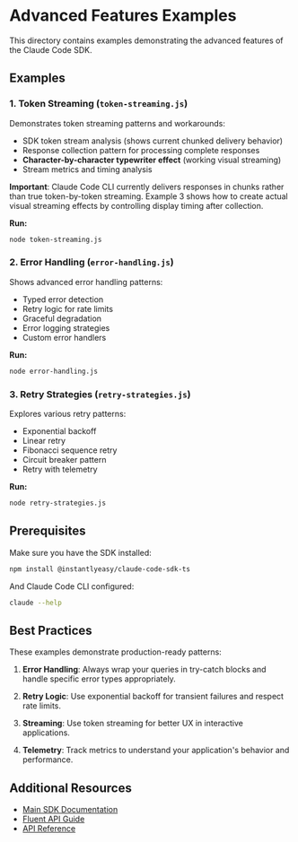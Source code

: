 # Advanced Features Examples

This directory contains examples demonstrating the advanced features of the Claude Code SDK.

## Examples

### 1. Token Streaming (`token-streaming.js`)

Demonstrates token streaming patterns and workarounds:
- SDK token stream analysis (shows current chunked delivery behavior)
- Response collection pattern for processing complete responses
- **Character-by-character typewriter effect** (working visual streaming)
- Stream metrics and timing analysis

**Important**: Claude Code CLI currently delivers responses in chunks rather than true token-by-token streaming. Example 3 shows how to create actual visual streaming effects by controlling display timing after collection.

**Run:**
```bash
node token-streaming.js
```

### 2. Error Handling (`error-handling.js`)

Shows advanced error handling patterns:
- Typed error detection
- Retry logic for rate limits
- Graceful degradation
- Error logging strategies
- Custom error handlers

**Run:**
```bash
node error-handling.js
```

### 3. Retry Strategies (`retry-strategies.js`)

Explores various retry patterns:
- Exponential backoff
- Linear retry
- Fibonacci sequence retry
- Circuit breaker pattern
- Retry with telemetry

**Run:**
```bash
node retry-strategies.js
```

## Prerequisites

Make sure you have the SDK installed:

```bash
npm install @instantlyeasy/claude-code-sdk-ts
```

And Claude Code CLI configured:

```bash
claude --help
```

## Best Practices

These examples demonstrate production-ready patterns:

1. **Error Handling**: Always wrap your queries in try-catch blocks and handle specific error types appropriately.

2. **Retry Logic**: Use exponential backoff for transient failures and respect rate limits.

3. **Streaming**: Use token streaming for better UX in interactive applications.

4. **Telemetry**: Track metrics to understand your application's behavior and performance.

## Additional Resources

- [Main SDK Documentation](../../../README.md)
- [Fluent API Guide](../README.md)
- [API Reference](../../../docs/API.md)